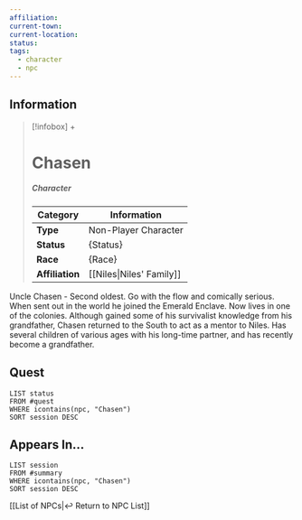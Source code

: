 ```yaml
---
affiliation: 
current-town: 
current-location: 
status: 
tags:
  - character
  - npc
---
```


## Information
> [!infobox] +
> # Chasen
> ##### Character
> | Category | Information |
> | ---- | ---- |
> | **Type** | Non-Player Character |
> | **Status** | {Status} |
> | **Race** | {Race} |
> | **Affiliation** | [[Niles\|Niles' Family]] |

Uncle Chasen - Second oldest. Go with the flow and comically serious. When sent out in the world he joined the Emerald Enclave. Now lives in one of the colonies. Although gained some of his survivalist knowledge from his grandfather, Chasen returned to the South to act as a mentor to Niles.
Has several children of various ages with his long-time partner, and has recently become a grandfather.

## Quest

```dataview
LIST status
FROM #quest 
WHERE icontains(npc, "Chasen")
SORT session DESC
```

## Appears In...
```dataview
LIST session
FROM #summary
WHERE icontains(npc, "Chasen")
SORT session DESC
```

[[List of NPCs|↩️ Return to NPC List]]